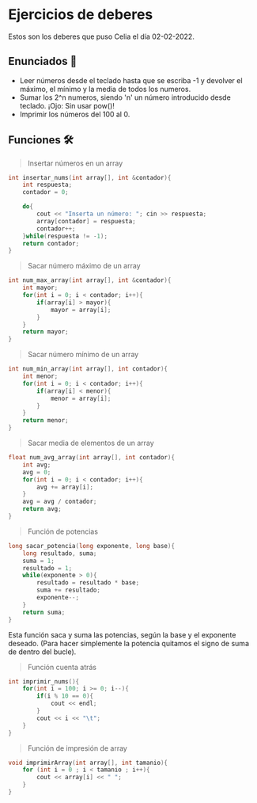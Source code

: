 # Ejercicios de deberes

Estos son los deberes que puso Celia el día 02-02-2022.

## Enunciados 📄

* Leer números desde el teclado hasta que se escriba -1 y devolver el máximo, el mínimo y la media de todos los numeros.
* Sumar los 2^n numeros, siendo 'n' un número introducido desde teclado. ¡Ojo: Sin usar pow()!
* Imprimir los números del 100 al 0.

## Funciones 🛠

> Insertar números en un array

```cpp
int insertar_nums(int array[], int &contador){
    int respuesta;
    contador = 0;

    do{
        cout << "Inserta un número: "; cin >> respuesta;
        array[contador] = respuesta;
        contador++;
    }while(respuesta != -1);
    return contador;
}
```

> Sacar número máximo de un array

```cpp
int num_max_array(int array[], int &contador){
    int mayor;
    for(int i = 0; i < contador; i++){
        if(array[i] > mayor){
            mayor = array[i];
        }
    }
    return mayor;
}
```

> Sacar número mínimo de un array

```cpp
int num_min_array(int array[], int contador){
    int menor;
    for(int i = 0; i < contador; i++){
        if(array[i] < menor){
            menor = array[i];
        }
    }
    return menor;
}
```

> Sacar media de elementos de un array

```cpp
float num_avg_array(int array[], int contador){
    int avg;
    avg = 0;
    for(int i = 0; i < contador; i++){
        avg += array[i];
    }
    avg = avg / contador;
    return avg;
}
```

> Función de potencias

```cpp
long sacar_potencia(long exponente, long base){
    long resultado, suma;
    suma = 1;
    resultado = 1;
    while(exponente > 0){
        resultado = resultado * base;
        suma += resultado;
        exponente--;
    }
    return suma;
}
```

Esta función saca y suma las potencias, según la base y el exponente deseado. (Para hacer simplemente la potencia quitamos el signo de suma de dentro del bucle).

> Función cuenta atrás

```cpp
int imprimir_nums(){
    for(int i = 100; i >= 0; i--){
        if(i % 10 == 0){
            cout << endl;
        }
        cout << i << "\t";
    }
}
```

> Función de impresión de array

```cpp
void imprimirArray(int array[], int tamanio){
    for (int i = 0 ; i < tamanio ; i++){
        cout << array[i] << " ";
    }
}
```